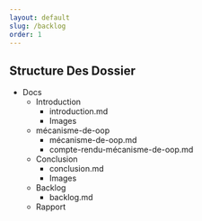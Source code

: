```yaml
---
layout: default
slug: /backlog
order: 1
---
```


## Structure Des Dossier

- Docs
  - Introduction
    - introduction.md
    - Images
  - mécanisme-de-oop
    - mécanisme-de-oop.md
    - compte-rendu-mécanisme-de-oop.md
  - Conclusion
    - conclusion.md
    - Images
  - Backlog
    - backlog.md
  - Rapport
